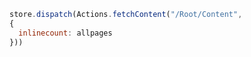 ```javascript
store.dispatch(Actions.fetchContent("/Root/Content",
{
  inlinecount: allpages
}))
```
